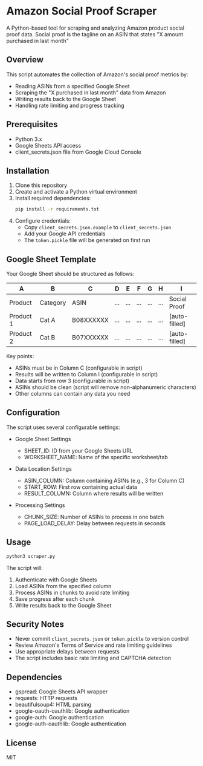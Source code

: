 # Amazon Social Proof Scraper

A Python-based tool for scraping and analyzing Amazon product social proof data. Social proof is the tagline on an ASIN that states "X amount purchased in last month"

## Overview

This script automates the collection of Amazon's social proof metrics by:
- Reading ASINs from a specified Google Sheet
- Scraping the "X purchased in last month" data from Amazon
- Writing results back to the Google Sheet
- Handling rate limiting and progress tracking

## Prerequisites

- Python 3.x
- Google Sheets API access
- client_secrets.json file from Google Cloud Console

## Installation

1. Clone this repository
2. Create and activate a Python virtual environment
3. Install required dependencies:
   ```bash
   pip install -r requirements.txt
   ```
4. Configure credentials:
   - Copy `client_secrets.json.example` to `client_secrets.json`
   - Add your Google API credentials
   - The `token.pickle` file will be generated on first run

## Google Sheet Template

Your Google Sheet should be structured as follows:

| A          | B        | C           | D      | E      | F      | G      | H      | I               |
|------------|----------|-------------|--------|--------|--------|--------|--------|-----------------|
| Product    | Category | ASIN        | ...    | ...    | ...    | ...    | ...    | Social Proof    |
| Product 1  | Cat A    | B08XXXXXX   | ...    | ...    | ...    | ...    | ...    | [auto-filled]   |
| Product 2  | Cat B    | B07XXXXXX   | ...    | ...    | ...    | ...    | ...    | [auto-filled]   |

Key points:
- ASINs must be in Column C (configurable in script)
- Results will be written to Column I (configurable in script)
- Data starts from row 3 (configurable in script)
- ASINs should be clean (script will remove non-alphanumeric characters)
- Other columns can contain any data you need

## Configuration

The script uses several configurable settings:

- Google Sheet Settings
  - SHEET_ID: ID from your Google Sheets URL
  - WORKSHEET_NAME: Name of the specific worksheet/tab
  
- Data Location Settings
  - ASIN_COLUMN: Column containing ASINs (e.g., 3 for Column C)
  - START_ROW: First row containing actual data
  - RESULT_COLUMN: Column where results will be written
  
- Processing Settings
  - CHUNK_SIZE: Number of ASINs to process in one batch
  - PAGE_LOAD_DELAY: Delay between requests in seconds

## Usage

```bash
python3 scraper.py
```

The script will:
1. Authenticate with Google Sheets
2. Load ASINs from the specified column
3. Process ASINs in chunks to avoid rate limiting
4. Save progress after each chunk
5. Write results back to the Google Sheet

## Security Notes

- Never commit `client_secrets.json` or `token.pickle` to version control
- Review Amazon's Terms of Service and rate limiting guidelines
- Use appropriate delays between requests
- The script includes basic rate limiting and CAPTCHA detection

## Dependencies

- gspread: Google Sheets API wrapper
- requests: HTTP requests
- beautifulsoup4: HTML parsing
- google-oauth-oauthlib: Google authentication
- google-auth: Google authentication
- google-auth-oauthlib: Google authentication

## License

MIT